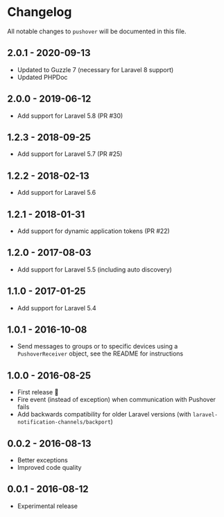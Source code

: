 # Changelog

All notable changes to `pushover` will be documented in this file.

## 2.0.1 - 2020-09-13
- Updated to Guzzle 7 (necessary for Laravel 8 support)
- Updated PHPDoc

## 2.0.0 - 2019-06-12
- Add support for Laravel 5.8 (PR #30) 

## 1.2.3 - 2018-09-25
- Add support for Laravel 5.7 (PR #25)

## 1.2.2 - 2018-02-13
- Add support for Laravel 5.6

## 1.2.1 - 2018-01-31
- Add support for dynamic application tokens (PR #22)

## 1.2.0 - 2017-08-03
- Add support for Laravel 5.5 (including auto discovery)

## 1.1.0 - 2017-01-25
- Add support for Laravel 5.4

## 1.0.1 - 2016-10-08
- Send messages to groups or to specific devices using a `PushoverReceiver` object, see the README for instructions

## 1.0.0 - 2016-08-25
- First release :tada:
- Fire event (instead of exception) when communication with Pushover fails
- Add backwards compatibility for older Laravel versions (with `laravel-notification-channels/backport`)

## 0.0.2 - 2016-08-13
- Better exceptions
- Improved code quality

## 0.0.1 - 2016-08-12
- Experimental release

